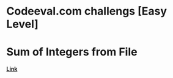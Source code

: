 # Codeeval.com challengs [Easy Level]
# Sum of Integers from File
[**Link**](https://www.codeeval.com/open_challenges/24)